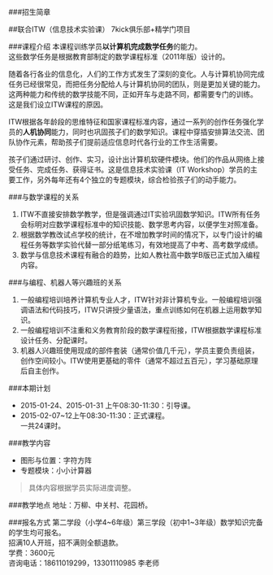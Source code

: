 ###招生简章

##联合ITW（信息技术实验课）
7kick俱乐部+精学门项目

###课程介绍
本课程训练学员**以计算机完成数学任务**的能力。  
这些数学任务是根据教育部制定的数学课程标准（2011年版）设计的。

随着各行各业的信息化，人们的工作方式发生了深刻的变化。人与计算机协同完成任务已经很常见，而把任务分配给人与计算机协同的团队，则是更加关键的能力。这两种能力和传统的数学技能不同，正如开车与走路不同，都需要专门的训练。  
这是我们设立ITW课程的原因。    

ITW根据各年龄段的思维特征和国家课程标准内容，通过一系列的创作任务强化学员的**人机协同**能力，同时也巩固孩子们的数学知识。课程中穿插安排算法交流、团队协作元素，帮助孩子们提前适应信息时代各行业的工作生活需要。

孩子们通过研讨、创作、实习，设计出计算机软硬件模块。他们的作品从网络上接受任务、完成任务、获得证书。这是信息技术实验课（IT Workshop）学员的主要工作，另外每年还有4个独立的专题模块，综合检验孩子们的动手能力。

###与数学课程的关系
1. ITW不直接安排数学教学，但是强调通过IT实验巩固数学知识。ITW所有任务会标明对应数学课程标准中的知识技能、数学思考内容，以便学生对照准备。  
2. 根据数学教改试点学校的统计，在不增加教学时间的情况下，以专门设计的编程任务等数学实验代替一部分纸笔练习，有效地提高了中考、高考数学成绩。  
3. 数学与信息技术课程有融合的趋势，比如人教社高中数学B版已正式加入编程内容。  

###与编程、机器人等兴趣班的关系
1. 一般编程培训培养计算机专业人才，ITW针对非计算机专业。一般编程培训强调语法和代码技巧，ITW只讲授少量语法，重点训练如何在机器上运用数学知识。
2. 一般编程培训不注重和义务教育阶段的数学课程衔接，ITW根据数学课程标准设计任务、分配课时。
3. 机器人兴趣班使用现成的部件套装（通常价值几千元），学员主要负责组装，创作空间较小。ITW使用更基础的零件（通常不超过五百元），学习基础原理后自主创作。

###本期计划
- 2015-01-24、2015-01-31 上午08:30-11:30：引导课。 
- 2015-02-07~12上午08:30-11:30：正式课程。  
一共24课时。

###教学内容  
* 图形与位置：字符方阵
* 专题模块：小小计算器

> 具体内容根据学员实际进度调整。

###教学地点
地址：万柳、中关村、花园桥。  

###报名方式
第二学段（小学4~6年级）第三学段（初中1~3年级）数学知识完备的学生均可报名。  
招满10人开班，招不满则全额退款。  
学费：3600元  
咨询电话：18611019299，13301110985 李老师
